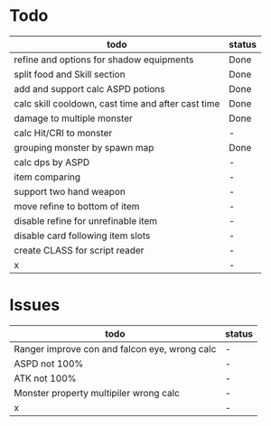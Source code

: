 # Todo

| todo                                               | status |
| -------------------------------------------------- | ------ |
| refine and options for shadow equipments           | Done   |
| split food and Skill section                       | Done   |
| add and support calc ASPD potions                  | Done   |
| calc skill cooldown, cast time and after cast time | Done   |
| damage to multiple monster                         | Done   |
| calc Hit/CRI to monster                            | -      |
| grouping monster by spawn map                      | Done   |
| calc dps by ASPD                                   | -      |
| item comparing                                     | -      |
| support two hand weapon                            | -      |
| move refine to bottom of item                      | -      |
| disable refine for unrefinable item                | -      |
| disable card following item slots                  | -      |
| create CLASS for script reader                     | -      |
| x                                                  | -      |

# Issues

| todo                                          | status |
| --------------------------------------------- | ------ |
| Ranger improve con and falcon eye, wrong calc | -      |
| ASPD not 100%                                 | -      |
| ATK not 100%                                  | -      |
| Monster property multipiler wrong calc        | -      |
| x                                             | -      |
